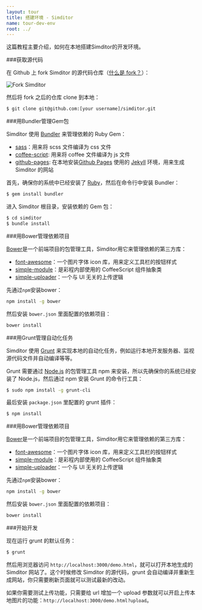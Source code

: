 ```yaml
---
layout: tour
title: 搭建环境 - Simditor
name: tour-dev-env
root: ../
---
```


这篇教程主要介绍，如何在本地搭建Simditor的开发环境。

###获取源代码

在 Github 上 fork Simditor 的源代码仓库（[什么是 fork？](https://help.github.com/articles/fork-a-repo)）：

![Fork Simditor](http://pic.yupoo.com/farthinker_v/DFeVxRCs/custom.jpg)

然后将 fork 之后的仓库 clone 到本地：

```bash
$ git clone git@github.com:[your username]/simditor.git
```


###用Bundler管理Gem包

Simditor 使用 [Bundler](http://bundler.io/) 来管理依赖的 Ruby Gem：

* [sass](https://github.com/nex3/sass)：用来将 scss 文件编译为 css 文件
* [coffee-script](https://github.com/josh/ruby-coffee-script): 用来将 coffee 文件编译为 js 文件
* [github-pages](https://github.com/github/pages-gem): 在本地安装[Github Pages](https://pages.github.com/) 使用的 [Jekyll](http://jekyllrb.com/) 环境，用来生成 Simditor 的网站

首先，确保你的系统中已经安装了 [Ruby](https://www.ruby-lang.org/en/installation/)，然后在命令行中安装 Bundler：

```bash
$ gem install bundler
```

进入 Simditor 根目录，安装依赖的 Gem 包：

```bash
$ cd simditor
$ bundle install
```


###用Bower管理依赖项目

[Bower](http://bower.io/)是一个前端项目的包管理工具，Simditor用它来管理依赖的第三方库：

* [font-awesome](http://fontawesome.io/)：一个图片字体 icon 库，用来定义工具栏的按钮样式
* [simple-module](http://https://github.com/mycolorway/simple-module)：是彩程内部使用的 CoffeeScript 组件抽象类
* [simple-uploader](https://github.com/mycolorway/simple-uploader)：一个与 UI 无关的上传逻辑

先通过`npm`安装bower：

```bash
npm install -g bower
```

然后安装 `bower.json` 里面配置的依赖项目：

```bash
bower install
```


###用Grunt管理自动化任务

Simditor 使用 [Grunt](http://gruntjs.com/) 来实现本地的自动化任务，例如运行本地开发服务器、监视源代码文件并自动编译等等。

Grunt 需要通过 [Node.js](http://nodejs.org/) 的包管理工具 npm 来安装，所以先确保你的系统已经安装了 Node.js，然后通过 npm 安装 Grunt 的命令行工具：

```bash
$ sudo npm install -g grunt-cli
```

最后安装 `package.json` 里配置的 grunt 插件：

```bash
$ npm install
```


###用Bower管理依赖项目

[Bower](http://bower.io/)是一个前端项目的包管理工具，Simditor用它来管理依赖的第三方库：

* [font-awesome](http://fontawesome.io/)：一个图片字体 icon 库，用来定义工具栏的按钮样式
* [simple-module](http://https://github.com/mycolorway/simple-module)：是彩程内部使用的 CoffeeScript 组件抽象类
* [simple-uploader](https://github.com/mycolorway/simple-uploader)：一个与 UI 无关的上传逻辑

先通过`npm`安装bower：

```bash
npm install -g bower
```

然后安装 `bower.json` 里面配置的依赖项目：

```bash
bower install
```


###开始开发

现在运行 grunt 的默认任务：

```bash
$ grunt
```

然后用浏览器访问 `http://localhost:3000/demo.html`，就可以打开本地生成的 Simditor 网站了。这个时候修改 Simditor 的源代码，grunt 会自动编译并重新生成网站，你只需要刷新页面就可以测试最新的改动。

如果你需要测试上传功能，只需要给 url 增加一个 upload 参数就可以开启上传本地图片的功能：`http://localhost:3000/demo.html?upload`。
